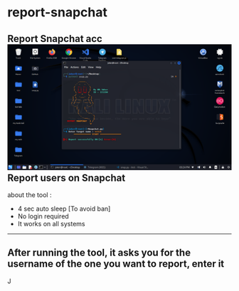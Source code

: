 # report-snapchat
Report Snapchat acc
<img src="/snp.png"></img>
Report users on Snapchat
-
about the tool :
- 4 sec auto sleep [To avoid ban]
- No login required
- It works on all systems
-----------------------
After running the tool, it asks you for the username of the one you want to report, enter it
-----------------------
J
